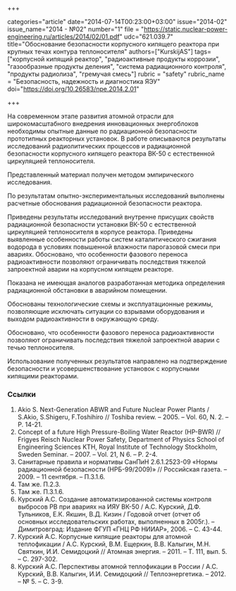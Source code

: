 +++

categories="article"
date="2014-07-14T00:23:00+03:00"
issue="2014-02"
issue_name="2014 - №02"
number="1"
file = "https://static.nuclear-power-engineering.ru/articles/2014/02/01.pdf"
udc="621.039.7"
title="Обоснование безопасности корпусного кипящего реактора при крупных течах контура теплоносителя"
authors=["KurskijAS"]
tags=["корпусной кипящий реактор", "радиоактивные продукты коррозии", "газообразные продукты деления", "система радиационного контроля", "продукты радиолиза", "гремучая смесь"]
rubric = "safety"
rubric_name = "Безопасность, надежность и диагностика ЯЭУ"
doi="https://doi.org/10.26583/npe.2014.2.01"

+++

На современном этапе развития атомной отрасли для широкомасштабного внедрения инновационных энергоблоков необходимы опытные данные по радиационной безопасности прототипных реакторных установок. В работе описываются результаты исследований радиолитических процессов и радиационной безопасности корпусного кипящего реактора ВК-50 с естественной циркуляцией теплоносителя.

Представленный материал получен методом эмпирического исследования.

По результатам опытно-экспериментальных исследований выполнены расчетные обоснования радиационной безопасности реактора.

Приведены результаты исследований внутренне присущих свойств радиационной безопасности установки ВК-50 с естественной циркуляцией теплоносителя в корпусе реактора. Приведены выявленные особенности работы систем каталитического сжигания водорода в условиях повышенной влажности парогазовой смеси при авариях. Обосновано, что особенности фазового переноса радиоактивности позволяют ограничивать последствия тяжелой запроектной аварии на корпусном кипящем реакторе.

Показана не имеющая аналогов разработанная методика определения радиационной обстановки в аварийном помещении.

Обоснованы технологические схемы и эксплуатационные режимы, позволяющие исключать ситуации со взрывами оборудования и выходом радиоактивности в окружающую среду.

Обосновано, что особенности фазового переноса радиоактивности позволяют ограничивать последствия тяжелой запроектной аварии с течью теплоносителя.

Использование полученных результатов направлено на подтверждение безопасности и усовершенствование установок с корпусными кипящими реакторами.

### Ссылки

1. Akio S. Next-Generation ABWR and Future Nuclear Power Plants / S.Akio, S.Shigeru, F.Toshihiro // Toshiba review. – 2005. – Vol. 60, N. 2. – Р. 14-21.
2. Concept of a future High Pressure-Boiling Water Reactor (HP-BWR) // Frigyes Reisch Nuclear Power Safety, Department of Physics School of Engineering Sciences KTH, Royal Institute of Technology Stockholm, Sweden Seminar. – 2007. – Vol. 21, N 6. – Р. 2-4.
3. Санитарные правила и нормативы СанПиН 2.6.1.2523-09 «Нормы радиационной безопасности (НРБ-99/2009)» // Российская газета. – 2009. – 11 сентября. – П.3.1.6.
4. Там же. П.2.3.
5. Там же. П.3.1.6.
6. Курский А.С. Создание автоматизированной системы контроля выбросов РВ при авариях на ИЯУ ВК-50 / А.С. Курский, Д.Ф. Тульников, Е.К. Якшин, В.Д. Кизин / Годовой отчет (отчет об основных исследовательских работах, выполненных в 2005г.). – Димитровград: Издание ФГУП «ГНЦ РФ НИИАР», 2006. – С. 43-44.
7. Курский А.С. Корпусные кипящие реакторы для атомной теплофикации / А.С. Курский, В.М. Ещеркин, В.В. Калыгин, М.Н. Святкин, И.И. Семидоцкий // Атомная энергия. – 2011. – Т. 111, вып. 5. – С. 297-302.
8. Курский А.С. Перспективы атомной теплофикации в России / А.С. Курский, В.В. Калыгин, И.И. Семидоцкий // Теплоэнергетика. – 2012. – № 5. – С. 3-9.
